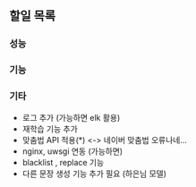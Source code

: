 ## 할일 목록

### 성능
### 기능
### 기타
- 로그 추가 (가능하면 elk 활용)
- 재학습 기능 추가
- 맞춤법 API 적용(*) <-> 네이버 맞춤법 오류나네...
- nginx, uwsgi 연동 (가능하면)
- blacklist , replace 기능
- 다른 문장 생성 기능 추가 필요 (하은님 모델)